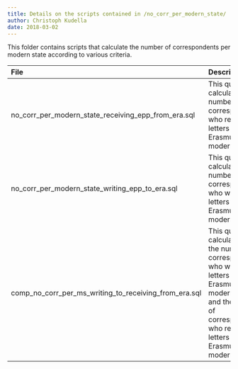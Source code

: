```yaml
---
title: Details on the scripts contained in /no_corr_per_modern_state/
author: Christoph Kudella
date: 2018-03-02
---
```

This folder contains scripts that calculate the number of correspondents per modern state according to various criteria.

| File | Description |
| :------------- | :------------- |
| no_corr_per_modern_state_receiving_epp_from_era.sql | This query calculates the number of correspondents who received letters from Erasmus per modern state. |
| no_corr_per_modern_state_writing_epp_to_era.sql | This query calculates the number of correspondents who wrote letters to Erasmus per modern state. |
|comp_no_corr_per_ms_writing_to_receiving_from_era.sql | This query calculates both the number of correspondents who wrote letters to Erasmus per modern state and the number of correspondents who received letters from Erasmus per modern state. |
